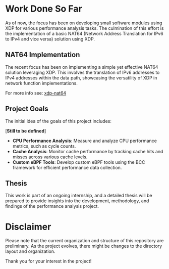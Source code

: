 # Work Done So Far

As of now, the focus has been on developing small software modules using XDP for various performance analysis tasks. The culmination of this effort is the implementation of a basic NAT64 (Network Address Translation for IPv6 to IPv4 and vice versa) solution using XDP.


## NAT64 Implementation

The recent focus has been on implementing a simple yet effective NAT64 solution leveraging XDP. This involves the translation of IPv6 addresses to IPv4 addresses within the data path, showcasing the versatility of XDP in network function implementations.

For more info see: [xdp-nat64](https://github.com/CiZ01/ebpf-perf-analytics/tree/main/ebpf-programs/xdp-nat64)

## Project Goals
The initial idea of the goals of this project includes:

[**Still to be defined**]

- **CPU Performance Analysis**: Measure and analyze CPU performance metrics, such as cycle counts.
- **Cache Analysis**: Monitor cache performance by tracking cache hits and misses across various cache levels.
- **Custom eBPF Tools**: Develop custom eBPF tools using the BCC framework for efficient performance data collection.

## Thesis
This work is part of an ongoing internship, and a detailed thesis will be prepared to provide insights into the development, methodology, and findings of the performance analysis project.

# Disclaimer

Please note that the current organization and structure of this repository are preliminary. As the project evolves, there might be changes to the directory layout and organization.

Thank you for your interest in the project!
